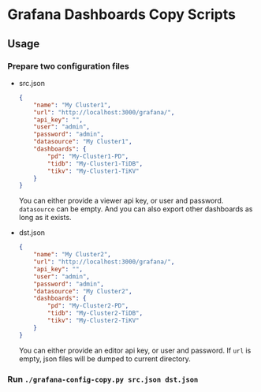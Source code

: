 # Grafana Dashboards Copy Scripts

## Usage

### Prepare two configuration files

* src.json

	```json
	{
		"name": "My Cluster1",
		"url": "http://localhost:3000/grafana/",
		"api_key": "",
		"user": "admin",
		"password": "admin",
		"datasource": "My Cluster1",
		"dashboards": {
			"pd": "My-Cluster1-PD",
			"tidb": "My-Cluster1-TiDB",
			"tikv": "My-Cluster1-TiKV"
		}
	}
	```
	You can either provide a viewer api key, or user and password. `datasource` can be empty. And you can also export other dashboards as long as it exists.


* dst.json

	```json
	{
		"name": "My Cluster2",
		"url": "http://localhost:3000/grafana/",
		"api_key": "",
		"user": "admin",
		"password": "admin",
		"datasource": "My Cluster2",
		"dashboards": {
			"pd": "My-Cluster2-PD",
			"tidb": "My-Cluster2-TiDB",
			"tikv": "My-Cluster2-TiKV"
		}
	}
	```
	You can either provide an editor api key, or user and password. If `url` is empty, json files will be dumped to current directory.

### Run `./grafana-config-copy.py src.json dst.json`
